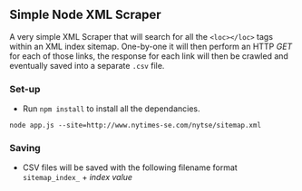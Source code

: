 ## Simple Node XML Scraper

A very simple XML Scraper that will search for all the `<loc></loc>` tags within an XML index sitemap. One-by-one it will then perform an HTTP _GET_ for each of those links, the response for each link will then be crawled and eventually saved into a separate `.csv` file.

### Set-up
- Run `npm install` to install all the dependancies.
```
node app.js --site=http://www.nytimes-se.com/nytse/sitemap.xml
```

### Saving
- CSV files will be saved with the following filename format `sitemap_index_` + _index value_